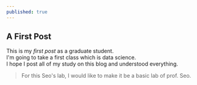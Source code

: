 ```yaml
---
published: true
---
```

## A First Post


This is my *first post* as a graduate student.  
I'm going to take a first class which is data science.   
I hope I post all of my study on this blog and understood everything.  

> For this Seo's lab, I would like to make it be a basic lab of prof. Seo.
